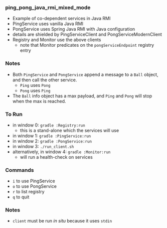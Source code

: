 
### ping_pong_java_rmi_mixed_mode

* Example of co-dependent services in Java RMI
* PingService uses vanilla Java RMI
* PongService uses Spring Java RMI with Java configuration
* details are shielded by PingServiceClient and PongServiceModernClient
* Registry and Monitor use the above clients
    * note that Monitor predicates on the `pongServiceEndpoint` registry entry

### Notes

* Both `PingService` and `PongService` append a message to a `Ball` object, and then call the other service.
    * `Ping` uses `Pong`
    * `Pong` uses `Ping` 
* The `Ball` info object has a max payload, and `Ping` and `Pong` will stop when the max is reached.

### To Run

* in window 0: `gradle :Registry:run`
    * this is a stand-alone which the services will use
* in window 1: `gradle :PingService:run`
* in window 2: `gradle :PongService:run`
* in window 3: `./run_client.sh`
* alternatively, in window 4: `gradle :Monitor:run`
    * will run a health-check on services

### Commands

* `i` to use PingService
* `o` to use PongService
* `r` to list registry
* `q` to quit

### Notes

* `client` must be run _in situ_ because it uses `stdin`

